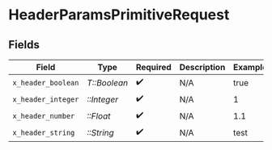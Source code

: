 # HeaderParamsPrimitiveRequest


## Fields

| Field              | Type               | Required           | Description        | Example            |
| ------------------ | ------------------ | ------------------ | ------------------ | ------------------ |
| `x_header_boolean` | *T::Boolean*       | :heavy_check_mark: | N/A                | true               |
| `x_header_integer` | *::Integer*        | :heavy_check_mark: | N/A                | 1                  |
| `x_header_number`  | *::Float*          | :heavy_check_mark: | N/A                | 1.1                |
| `x_header_string`  | *::String*         | :heavy_check_mark: | N/A                | test               |